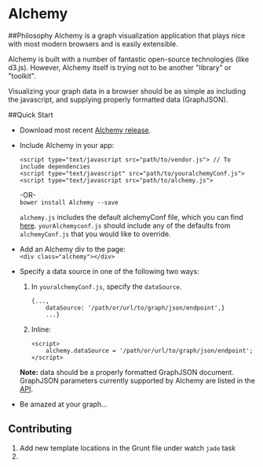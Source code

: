 Alchemy
=======
##Philosophy 
Alchemy is a graph visualization application that plays nice with most modern browsers and is easily extensible.

Alchemy is built with a number of fantastic open-source technologies (like d3.js).  However, Alchemy itself is trying not to be another "library" or "toolkit".  

Visualizing your graph data in a browser should be as simple as including the javascript, and supplying properly formatted data (GraphJSON).


##Quick Start

* Download most recent [Alchemy release](#).
* Include Alchemy in your app:
    ```
    <script type="text/javascript src="path/to/vendor.js"> // To include dependencies
    <script type="text/javascript" src="path/to/youralchemyConf.js">    
    <script type="text/javascript src="path/to/alchemy.js">
    ```
    -OR-    
    `bower install Alchemy --save`

    `alchemy.js` includes the default alchemyConf file, which you can find [here](#).  `yourAlchemyconf.js` should include any of the defaults from `alchemyConf.js` that you would like to override.  

* Add an Alchemy div to the page:    
    `<div class="alchemy"></div>`

* Specify a data source in one of the following two ways: 
    1. In `youralchemyConf.js`, specify the `dataSource`.    
        ```    
        {...,    
            dataSource: '/path/or/url/to/graph/json/endpoint',}    
            ...}    
        ```
    2. Inline:
        ```    
        <script>
            alchemy.dataSource = '/path/or/url/to/graph/json/endpoint';
        </script>
        ```    

    **Note:** data should be a properly formatted GraphJSON document.  GraphJSON parameters currently supported by Alchemy are listed in the [API](#).    

*  Be amazed at your graph...


## Contributing 
1) Add new template locations in the Grunt file under watch `jade` task
2)